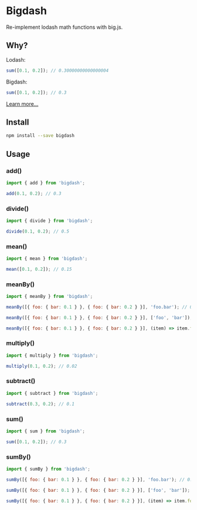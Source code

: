 # Bigdash

Re-implement lodash math functions with big.js.

## Why?

Lodash:

```js
sum([0.1, 0.2]); // 0.30000000000000004
```

Bigdash:

```js
sum([0.1, 0.2]); // 0.3
```

[Learn more...](https://0.30000000000000004.com/)

## Install

```bash
npm install --save bigdash
```

## Usage

### add()

```js
import { add } from 'bigdash';

add(0.1, 0.2); // 0.3
```

### divide()

```js
import { divide } from 'bigdash';

divide(0.1, 0.2); // 0.5
```

### mean()

```js
import { mean } from 'bigdash';

mean([0.1, 0.2]); // 0.15
```

### meanBy()

```js
import { meanBy } from 'bigdash';

meanBy([{ foo: { bar: 0.1 } }, { foo: { bar: 0.2 } }], 'foo.bar'); // 0.15

meanBy([{ foo: { bar: 0.1 } }, { foo: { bar: 0.2 } }], ['foo', 'bar']); // 0.15

meanBy([{ foo: { bar: 0.1 } }, { foo: { bar: 0.2 } }], (item) => item.foo.bar); // 0.15
```

### multiply()

```js
import { multiply } from 'bigdash';

multiply(0.1, 0.2); // 0.02
```

### subtract()

```js
import { subtract } from 'bigdash';

subtract(0.3, 0.2); // 0.1
```

### sum()

```js
import { sum } from 'bigdash';

sum([0.1, 0.2]); // 0.3
```

### sumBy()

```js
import { sumBy } from 'bigdash';

sumBy([{ foo: { bar: 0.1 } }, { foo: { bar: 0.2 } }], 'foo.bar'); // 0.3

sumBy([{ foo: { bar: 0.1 } }, { foo: { bar: 0.2 } }], ['foo', 'bar']); // 0.3

sumBy([{ foo: { bar: 0.1 } }, { foo: { bar: 0.2 } }], (item) => item.foo.bar); // 0.3
```

